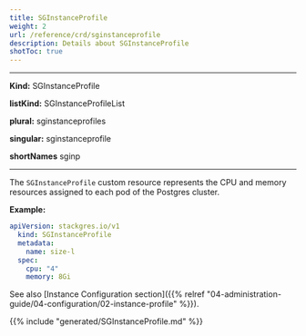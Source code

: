 ```yaml
---
title: SGInstanceProfile
weight: 2
url: /reference/crd/sginstanceprofile
description: Details about SGInstanceProfile
shotToc: true
---
```


___
**Kind:** SGInstanceProfile

**listKind:** SGInstanceProfileList

**plural:** sginstanceprofiles

**singular:** sginstanceprofile

**shortNames** sginp
___

The `SGInstanceProfile` custom resource represents the CPU and memory resources assigned to each pod of the Postgres cluster.

**Example:**

```yaml
apiVersion: stackgres.io/v1
  kind: SGInstanceProfile
  metadata:
    name: size-l
  spec:
    cpu: "4"
    memory: 8Gi
```

See also [Instance Configuration section]({{% relref "04-administration-guide/04-configuration/02-instance-profile" %}}).

{{% include "generated/SGInstanceProfile.md" %}}
